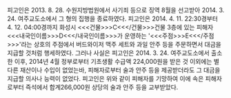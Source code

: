 피고인은 2013. 8. 28. 수원지방법원에서 사기죄 등으로 징역 8월을 선고받아 2014. 3. 24. 여주교도소에서 그 형의 집행을 종료하였다.
피고인은 2014. 4. 11. 22:30경부터 4. 12. 04:00경까지 화성시 <<<건물>>>C<<</건물>>>건물 3층에 있는 피해자 <<<내국인이름>>>D<<</내국인이름>>>가 운영하는 '<<<주점>>>E<<</주점>>>'라는 상호의 주점에서 버드와이저 맥주 세트와 과일 안주 등을 주문하면서 대금을 지급할 것처럼 행세하였다.
그러나 사실은 피고인은 2014. 3. 24. 여주교도소에서 출소한 이후, 2014년 4월 정부로부터 기초생활 수급액 224,000원을 받은 것 이외에는 별다른 재산이나 수입이 없었는바, 피해자로부터 술과 안주 등을 제공받더라도 그 대금을 지급할 의사나 능력이 없었다.
피고인은 위와 같이 피해자를 기망하여 이에 속은 피해자로부터 즉석에서 합계266,000원 상당의 술과 안주 등을 교부받았다.